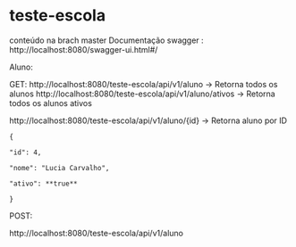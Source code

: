 # teste-escola
conteúdo na brach master
Documentação swagger : http://localhost:8080/swagger-ui.html#/

Aluno:

GET:
http://localhost:8080/teste-escola/api/v1/aluno -> Retorna todos os alunos
http://localhost:8080/teste-escola/api/v1/aluno/ativos -> Retorna todos os alunos ativos

http://localhost:8080/teste-escola/api/v1/aluno/{id} -> Retorna aluno por ID

`{`

  `"id": 4,`

  `"nome": "Lucia Carvalho",`

  `"ativo": **true**`

`}`

POST:

http://localhost:8080/teste-escola/api/v1/aluno
